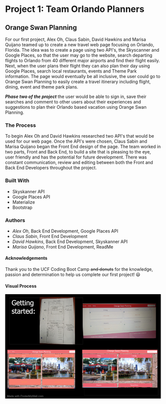 # Project 1: Team Orlando Planners


## **Orange Swan Planning**

For our first project, Alex Oh, Claus Sabin, David Hawkins and Marisa Quijano teamed up to create a new travel web page focusing on Orlando, Florida. The idea was to create a page using two API's, the Skyscanner and Google Places, so that the user may go to the website, search departing flights to Orlando from 40 different major airports and find their flight easily. Next, when the user plans their flight they can also plan their day using Google Places, search local restaurants, events and Theme Park information. The page would eventually be all inclusive, the user could go to Orange Swan Planning to easily create a travel itinerary including flight, dining, event and theme park plans. 

__*Phase two of the project*__ the user would be able to sign in, save their searches and comment to other users about their experiences and suggestions to plan their Orlando based vacation using Orange Swan Planning.


### **The Process**

To begin Alex Oh and David Hawkins researched two API's that would be used for our web page. Once the API's were chosen, Claus Sabin and Marisa Quijano began the Front End design of the page. The team worked in two parts, Front and Back End, to build a site that is pleasing to the eye, user friendly and has the potential for future development. There was constant communication, review and editing between both the Front and Back End Developers throughout the project. 


### **Built With**

* Skyskanner API
* Google Places API
* Materialize
* Bootstrap


### **Authors**

* *Alex Oh*, Back End Development, Google Places API
* *Claus Sabin*, Front End Development
* *David Hawkins*, Back End Development, Skyskanner API
* *Marisa Quijano*, Front End Development, ReadMe


#### **Acknowledgements**

Thank you to the UCF Coding Boot Camp ~~and donuts~~ for the knowledge, passion and determination to help us complete our first project! :smiley:


#### **Visual Process**

![readme5](/assets/images/readme5.jpg)








